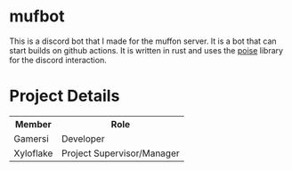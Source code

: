# mufbot
This is a discord bot that I made for the muffon server. It is a bot that can start builds on github actions.
It is written in rust and uses the [poise](https://github.com/serenity-rs/poise) library for the discord interaction.

# Project Details

<table>
  <tr>
    <th>Member</th>
    <th>Role</th>
  </tr>
  <tr>
    <td>Gamersi</td>
    <td>Developer</td>
  </tr>
  <tr>
    <td>Xyloflake</td>
    <td>Project Supervisor/Manager</td>
  </tr>
</table>
